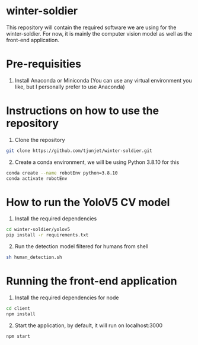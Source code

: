 # winter-soldier
This repository will contain the required software we are using for the winter-soldier. For now, it is mainly the computer vision model as well as the front-end application.

# Pre-requisities
1. Install Anaconda or Miniconda (You can use any virtual environment you like, but I personally prefer to use Anaconda)

# Instructions on how to use the repository
1. Clone the repository
```sh
git clone https://github.com/tjunjet/winter-soldier.git
```

2. Create a conda environment, we will be using Python 3.8.10 for this
```sh
conda create --name robotEnv python=3.8.10
conda activate robotEnv
```

# How to run the YoloV5 CV model
1. Install the required dependencies
```sh
cd winter-soldier/yolov5
pip install -r requirements.txt
``` 

2. Run the detection model filtered for humans from shell
```sh
sh human_detection.sh
```

# Running the front-end application
1. Install the required dependencies for node
```sh
cd client
npm install
```

2. Start the application, by default, it will run on localhost:3000
```sh
npm start
```
